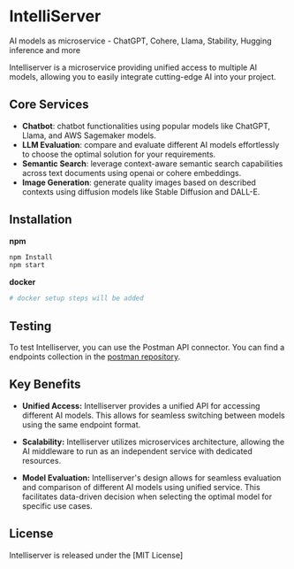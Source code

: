 # IntelliServer
AI models as microservice - ChatGPT, Cohere, Llama, Stability, Hugging inference and more

Intelliserver is a microservice providing unified access to multiple AI models, allowing you to easily integrate cutting-edge AI into your project.


## Core Services

- **Chatbot**: chatbot functionalities using popular models like ChatGPT, Llama, and AWS Sagemaker models.
- **LLM Evaluation**: compare and evaluate different AI models effortlessly to choose the optimal solution for your requirements.
- **Semantic Search**: leverage context-aware semantic search capabilities across text documents using openai or cohere embeddings.
- **Image Generation**: generate quality images based on described contexts using diffusion models like Stable Diffusion and DALL-E.

## Installation

**npm**
```bash
npm Install
npm start
```
**docker**
```bash
# docker setup steps will be added
```

## Testing

To test Intelliserver, you can use the Postman API connector. You can find a endpoints collection in the [postman repository](https://github.com/intelligentnode/IntelliServer).

## Key Benefits

- **Unified Access:** Intelliserver provides a unified API for accessing different AI models. This allows for seamless switching between models using the same endpoint format.

- **Scalability:** Intelliserver utilizes microservices architecture, allowing the AI middleware to run as an independent service with dedicated resources.

- **Model Evaluation:** Intelliserver's design allows for seamless evaluation and comparison of different AI models using unified service. This facilitates data-driven decision when selecting the optimal model for specific use cases.

## License
Intelliserver is released under the [MIT License]